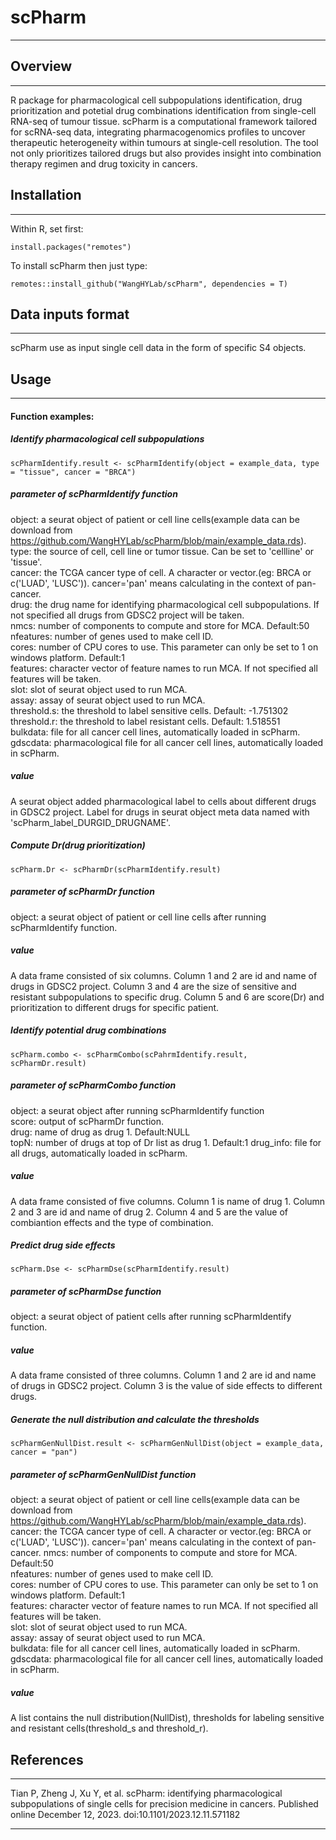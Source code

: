 
# scPharm
***

## Overview
***

R package for pharmacological cell subpopulations identification, drug prioritization and potetial drug combinations identification from single-cell RNA-seq of tumour tissue.
scPharm is a computational framework tailored for scRNA-seq data, integrating pharmacogenomics profiles to uncover therapeutic heterogeneity within tumours at single-cell resolution. The tool not only prioritizes tailored drugs but also provides insight into combination therapy regimen and drug toxicity in cancers. 

## Installation
***

Within R, set first:
```
install.packages("remotes")
```
To install scPharm then just type:
```
remotes::install_github("WangHYLab/scPharm", dependencies = T)
```

## Data inputs format
***

scPharm use as input single cell data in the form of specific S4 objects.

## Usage
***

#### Function examples:

##### Identify pharmacological cell subpopulations

```
scPharmIdentify.result <- scPharmIdentify(object = example_data, type = "tissue", cancer = "BRCA")
```

##### parameter of scPharmIdentify function

object: a seurat object of patient or cell line cells(example data can be download from https://github.com/WangHYLab/scPharm/blob/main/example_data.rds).  
type: the source of cell, cell line or tumor tissue. Can be set to 'cellline' or 'tissue'.  
cancer: the TCGA cancer type of cell. A character or vector.(eg: BRCA or c('LUAD', 'LUSC')). cancer='pan' means calculating in the context of pan-cancer.  
drug: the drug name for identifying pharmacological cell subpopulations. If not specified all drugs from GDSC2 project will be taken.  
nmcs: number of components to compute and store for MCA. Default:50  
nfeatures: number of genes used to make cell ID.  
cores: number of CPU cores to use. This parameter can only be set to 1 on windows platform. Default:1  
features: character vector of feature names to run MCA. If not specified all features will be taken.  
slot: slot of seurat object used to run MCA.  
assay: assay of seurat object used to run MCA.  
threshold.s: the threshold to label sensitive cells. Default: -1.751302   
threshold.r: the threshold to label resistant cells. Default: 1.518551  
bulkdata: file for all cancer cell lines, automatically loaded in scPharm.  
gdscdata: pharmacological file for all cancer cell lines, automatically loaded in scPharm.

##### value

A seurat object added pharmacological label to cells about different drugs in GDSC2 project. Label for drugs in seurat object meta data named with 'scPharm_label_DURGID_DRUGNAME'.

##### Compute Dr(drug prioritization)

```
scPharm.Dr <- scPharmDr(scPharmIdentify.result)
```

##### parameter of scPharmDr function

object: a seurat object of patient or cell line cells after running scPharmIdentify function.

##### value

A data frame consisted of six columns. Column 1 and 2 are id and name of drugs in GDSC2 project. Column 3 and 4 are the size of sensitive and resistant subpopulations to specific drug. Column 5 and 6 are score(Dr) and prioritization to different drugs for specific patient.

##### Identify potential drug combinations

```
scPharm.combo <- scPharmCombo(scPahrmIdentify.result, scPharmDr.result)
```

##### parameter of scPharmCombo function

object: a seurat object after running scPharmIdentify function  
score: output of scPharmDr function.  
drug: name of drug as drug 1. Default:NULL  
topN: number of drugs at top of Dr list as drug 1. Default:1
drug_info: file for all drugs, automatically loaded in scPharm.

##### value

A data frame consisted of five columns. Column 1 is name of drug 1. Column 2 and 3 are id and name of drug 2. Column 4 and 5 are the value of combiantion effects and the type of combination.

##### Predict drug side effects

```
scPharm.Dse <- scPharmDse(scPharmIdentify.result)
```

##### parameter of scPharmDse function

object: a seurat object of patient cells after running scPharmIdentify function.

##### value

A data frame consisted of three columns. Column 1 and 2 are id and name of drugs in GDSC2 project. Column 3 is the value of side effects to different drugs.

##### Generate the null distribution and calculate the thresholds

```
scPharmGenNullDist.result <- scPharmGenNullDist(object = example_data, cancer = "pan")
```

##### parameter of scPharmGenNullDist function

object: a seurat object of patient or cell line cells(example data can be download from https://github.com/WangHYLab/scPharm/blob/main/example_data.rds).  
cancer: the TCGA cancer type of cell. A character or vector.(eg: BRCA or c('LUAD', 'LUSC')). cancer='pan' means calculating in the context of pan-cancer. 
nmcs: number of components to compute and store for MCA. Default:50  
nfeatures: number of genes used to make cell ID.  
cores: number of CPU cores to use. This parameter can only be set to 1 on windows platform. Default:1  
features: character vector of feature names to run MCA. If not specified all features will be taken.  
slot: slot of seurat object used to run MCA.  
assay: assay of seurat object used to run MCA.  
bulkdata: file for all cancer cell lines, automatically loaded in scPharm.  
gdscdata: pharmacological file for all cancer cell lines, automatically loaded in scPharm.


##### value

A list contains the null distribution(NullDist), thresholds for labeling sensitive and resistant cells(threshold_s and threshold_r).


## References
***

Tian P, Zheng J, Xu Y, et al. scPharm: identifying pharmacological subpopulations of single cells for precision medicine in cancers. Published online December 12, 2023. doi:10.1101/2023.12.11.571182
  
***

